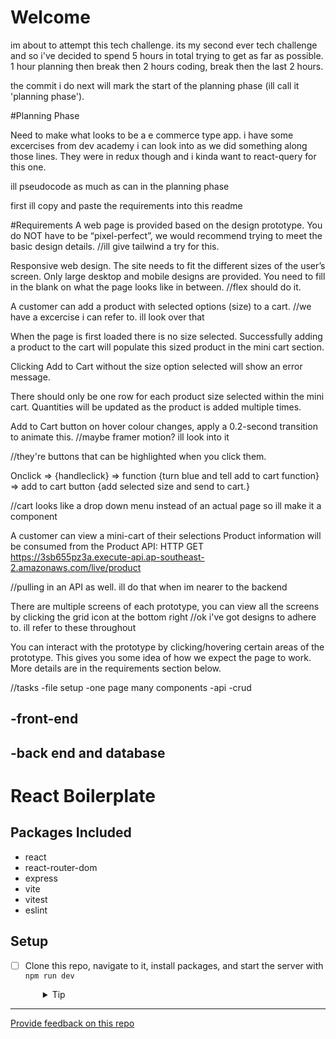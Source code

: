 # Welcome
im about to attempt this tech challenge. its my second ever tech challenge and so i've decided to spend 5 hours in total trying to get as far as possible. 1 hour planning then break then 2 hours coding, break then the last 2 hours. 

the commit i do next will mark the start of the planning phase (ill call it 'planning phase').

#Planning Phase

Need to make what looks to be a e commerce type app. i have some excercises from dev academy i can look into as we did something along those lines. They were in redux though and i kinda want to react-query for this one. 

ill pseudocode as much as can in the planning phase

first ill copy and paste the requirements into this readme

#Requirements
A web page is provided based on the design prototype. You do NOT have to be “pixel-perfect”, we would recommend trying to meet the basic design details.
//ill give tailwind a try for this. 


Responsive web design. The site needs to fit the different sizes of the user’s screen. Only large desktop and mobile designs are provided. You need to fill in the blank on what the page looks like in between.
//flex should do it. 


A customer can add a product with selected options (size) to a cart.
//we have a excercise i can refer to. ill look over that


When the page is first loaded there is no size selected.
Successfully adding a product to the cart will populate this sized product in the mini cart section.

Clicking Add to Cart without the size option selected will show an error message.

There should only be one row for each product size selected within the mini cart. Quantities will be updated as the product is added multiple times.

Add to Cart button on hover colour changes, apply a 0.2-second transition to animate this.
//maybe framer motion? ill look into it

//they're buttons that can be highlighted when you click them.

 Onclick => {handleclick} => function {turn blue and tell add to cart function} => add to cart button {add selected size and send to cart.}

//cart looks like a drop down menu instead of an actual page so ill make it a component


A customer can view a mini-cart of their selections
Product information will be consumed from the Product API: HTTP GET https://3sb655pz3a.execute-api.ap-southeast-2.amazonaws.com/live/product

//pulling in an API as well. ill do that when im nearer to the backend

There are multiple screens of each prototype, you can view all the screens by clicking the grid icon at the bottom right
//ok i've got designs to adhere to. ill refer to these throughout

You can interact with the prototype by clicking/hovering certain areas of the prototype. This gives you some idea of how we expect the page to work. More details are in the requirements section below.
 

//tasks
-file setup
  -one page many components
  -api
  -crud
  
-front-end
  -

-back end and database
  -




# React Boilerplate

## Packages Included

- react
- react-router-dom
- express
- vite
- vitest
- eslint

## Setup

- [ ] Clone this repo, navigate to it, install packages, and start the server with `npm run dev`
  <details style="padding-left: 2em">
    <summary>Tip</summary>

    ```sh
    npm install
    npm run dev
    ```
  </details>

---
[Provide feedback on this repo](https://docs.google.com/forms/d/e/1FAIpQLSfw4FGdWkLwMLlUaNQ8FtP2CTJdGDUv6Xoxrh19zIrJSkvT4Q/viewform?usp=pp_url&entry.1958421517=boilerplate-react)
